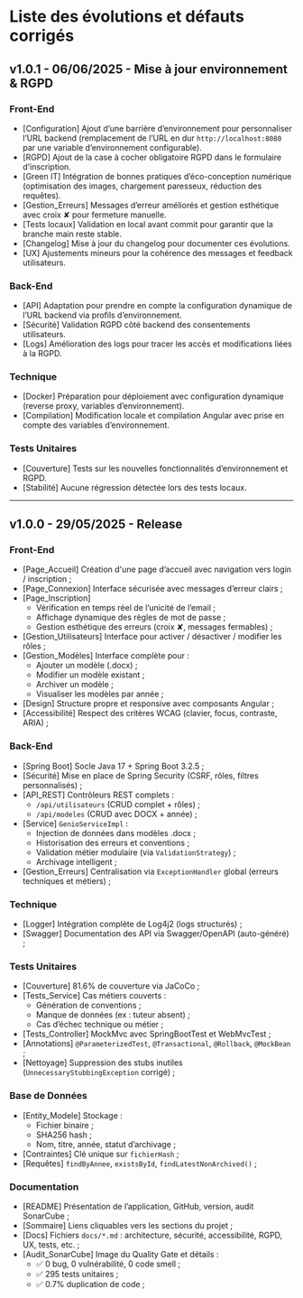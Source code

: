 # Liste des évolutions et défauts corrigés

## v1.0.1 - 06/06/2025 - Mise à jour environnement & RGPD

### Front-End

* [Configuration] Ajout d’une barrière d’environnement pour personnaliser l’URL backend (remplacement de l’URL en dur `http://localhost:8080` par une variable d’environnement configurable).
* [RGPD] Ajout de la case à cocher obligatoire RGPD dans le formulaire d’inscription.
* [Green IT] Intégration de bonnes pratiques d’éco-conception numérique (optimisation des images, chargement paresseux, réduction des requêtes).
* [Gestion_Erreurs] Messages d’erreur améliorés et gestion esthétique avec croix ✘ pour fermeture manuelle.
* [Tests locaux] Validation en local avant commit pour garantir que la branche main reste stable.
* [Changelog] Mise à jour du changelog pour documenter ces évolutions.
* [UX] Ajustements mineurs pour la cohérence des messages et feedback utilisateurs.

### Back-End

* [API] Adaptation pour prendre en compte la configuration dynamique de l’URL backend via profils d’environnement.
* [Sécurité] Validation RGPD côté backend des consentements utilisateurs.
* [Logs] Amélioration des logs pour tracer les accès et modifications liées à la RGPD.

### Technique

* [Docker] Préparation pour déploiement avec configuration dynamique (reverse proxy, variables d’environnement).
* [Compilation] Modification locale et compilation Angular avec prise en compte des variables d’environnement.

### Tests Unitaires

* [Couverture] Tests sur les nouvelles fonctionnalités d’environnement et RGPD.
* [Stabilité] Aucune régression détectée lors des tests locaux.

---

## v1.0.0 - 29/05/2025 - Release

### Front-End

* [Page_Accueil] Création d'une page d’accueil avec navigation vers login / inscription ;
* [Page_Connexion] Interface sécurisée avec messages d’erreur clairs ;
* [Page_Inscription]
  * Vérification en temps réel de l’unicité de l’email ;
  * Affichage dynamique des règles de mot de passe ;
  * Gestion esthétique des erreurs (croix ✘, messages fermables) ;
* [Gestion_Utilisateurs] Interface pour activer / désactiver / modifier les rôles ;
* [Gestion_Modèles] Interface complète pour :
  * Ajouter un modèle (.docx) ;
  * Modifier un modèle existant ;
  * Archiver un modèle ;
  * Visualiser les modèles par année ;
* [Design] Structure propre et responsive avec composants Angular ;
* [Accessibilité] Respect des critères WCAG (clavier, focus, contraste, ARIA) ;

### Back-End

* [Spring Boot] Socle Java 17 + Spring Boot 3.2.5 ;
* [Sécurité] Mise en place de Spring Security (CSRF, rôles, filtres personnalisés) ;
* [API_REST] Contrôleurs REST complets :
  * `/api/utilisateurs` (CRUD complet + rôles) ;
  * `/api/modeles` (CRUD avec DOCX + année) ;
* [Service] `GenioServiceImpl` :
  * Injection de données dans modèles .docx ;
  * Historisation des erreurs et conventions ;
  * Validation métier modulaire (via `ValidationStrategy`) ;
  * Archivage intelligent ;
* [Gestion_Erreurs] Centralisation via `ExceptionHandler` global (erreurs techniques et métiers) ;

### Technique

* [Logger] Intégration complète de Log4j2 (logs structurés) ;
* [Swagger] Documentation des API via Swagger/OpenAPI (auto-généré) ;

### Tests Unitaires

* [Couverture] 81.6% de couverture via JaCoCo ;
* [Tests_Service] Cas métiers couverts :
  * Génération de conventions ;
  * Manque de données (ex : tuteur absent) ;
  * Cas d’échec technique ou métier ;
* [Tests_Controller] MockMvc avec SpringBootTest et WebMvcTest ;
* [Annotations] `@ParameterizedTest`, `@Transactional`, `@Rollback`, `@MockBean` ;
* [Nettoyage] Suppression des stubs inutiles (`UnnecessaryStubbingException` corrigé) ;

### Base de Données

* [Entity_Modele] Stockage :
  * Fichier binaire ;
  * SHA256 hash ;
  * Nom, titre, année, statut d’archivage ;
* [Contraintes] Clé unique sur `fichierHash` ;
* [Requêtes] `findByAnnee`, `existsById`, `findLatestNonArchived()` ;

### Documentation

* [README] Présentation de l’application, GitHub, version, audit SonarCube ;
* [Sommaire] Liens cliquables vers les sections du projet ;
* [Docs] Fichiers `docs/*.md` : architecture, sécurité, accessibilité, RGPD, UX, tests, etc. ;
* [Audit_SonarCube] Image du Quality Gate et détails :
  * ✅ 0 bug, 0 vulnérabilité, 0 code smell ;
  * ✅ 295 tests unitaires ;
  * ✅ 0.7% duplication de code ;